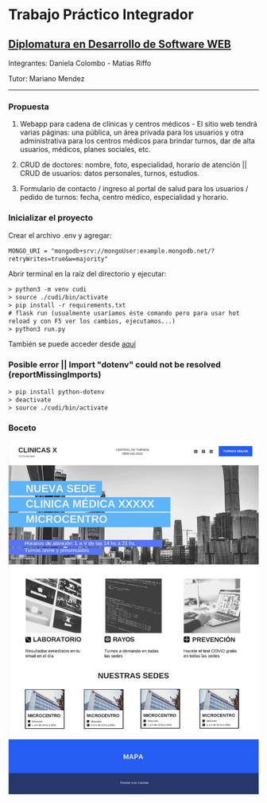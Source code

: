 # Trabajo Práctico Integrador

## [Diplomatura en Desarrollo de Software WEB](https://www.cudi.ar/oferta-academica/area-diplomaturas/desarrollo-de-software/)

<!-- Front Matter -->
Integrantes: Daniela Colombo - Matias Riffo

Tutor: Mariano Mendez

---

<!-- Body -->
### Propuesta

1. Webapp para cadena de clínicas y centros médicos - El sitio web tendrá varias páginas: una pública, un área privada para los usuarios y otra administrativa para los centros médicos para brindar turnos, dar de alta usuarios, médicos, planes sociales, etc.

2. CRUD de doctores: nombre, foto, especialidad, horario de atención || CRUD de usuarios: datos personales, turnos, estudios.

3. Formulario de contacto / ingreso al portal de salud para los usuarios / pedido de turnos: fecha, centro médico, especialidad y horario.

### Inicializar el proyecto

Crear el archivo .env y agregar:

```console
MONGO_URI = "mongodb+srv://mongoUser:example.mongodb.net/?retryWrites=true&w=majority"
```

Abrir terminal en la raíz del directorio y ejecutar:

```console
> python3 -m venv cudi
> source ./cudi/bin/activate
> pip install -r requirements.txt
# flask run (usualmente usaríamos éste comando pero para usar hot reload y con F5 ver los cambios, ejecutamos...)
> python3 run.py
```

También se puede acceder desde [aquí](https://cudi-clinicamedica.onrender.com/)

### Posible error || Import "dotenv" could not be resolved (reportMissingImports)

```console
> pip install python-dotenv
> deactivate
> source ./cudi/bin/activate
```

### Boceto

![Home](./app/views/static/assets/sketch.png)
